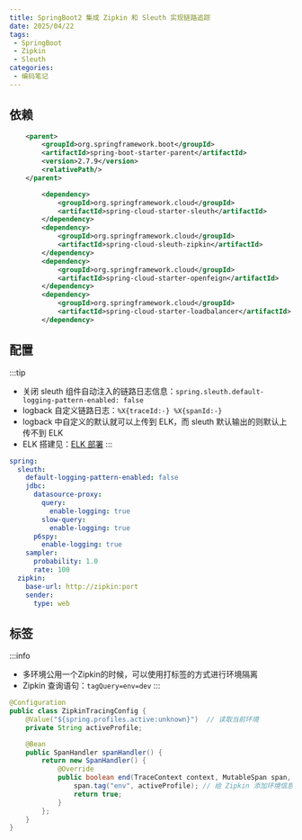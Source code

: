 ```yaml
---
title: SpringBoot2 集成 Zipkin 和 Sleuth 实现链路追踪
date: 2025/04/22
tags:
 - SpringBoot
 - Zipkin
 - Sleuth
categories:
 - 编码笔记
---
```


## 依赖

```xml
    <parent>
        <groupId>org.springframework.boot</groupId>
        <artifactId>spring-boot-starter-parent</artifactId>
        <version>2.7.9</version>
        <relativePath/>
    </parent>
```

```xml
        <dependency>
            <groupId>org.springframework.cloud</groupId>
            <artifactId>spring-cloud-starter-sleuth</artifactId>
        </dependency>
        <dependency>
            <groupId>org.springframework.cloud</groupId>
            <artifactId>spring-cloud-sleuth-zipkin</artifactId>
        </dependency>
        <dependency>
            <groupId>org.springframework.cloud</groupId>
            <artifactId>spring-cloud-starter-openfeign</artifactId>
        </dependency>
        <dependency>
            <groupId>org.springframework.cloud</groupId>
            <artifactId>spring-cloud-starter-loadbalancer</artifactId>
        </dependency>
```

## 配置

:::tip
- 关闭 sleuth 组件自动注入的链路日志信息：`spring.sleuth.default-logging-pattern-enabled: false`
- logback 自定义链路日志：`%X{traceId:-} %X{spanId:-}`
- logback 中自定义的默认就可以上传到 ELK，而 sleuth 默认输出的则默认上传不到 ELK
- ELK 搭建见：[ELK 部署](../运维手册/ELK部署.md)
:::

```yml
spring:
  sleuth:
    default-logging-pattern-enabled: false
    jdbc:
      datasource-proxy:
        query:
          enable-logging: true
        slow-query:
          enable-logging: true
      p6spy:
        enable-logging: true
    sampler:
      probability: 1.0
      rate: 100
  zipkin:
    base-url: http://zipkin:port
    sender:
      type: web
```

## 标签

:::info
- 多环境公用一个Zipkin的时候，可以使用打标签的方式进行环境隔离
- Zipkin 查询语句：`tagQuery=env=dev`
:::

```java
@Configuration
public class ZipkinTracingConfig {
    @Value("${spring.profiles.active:unknown}")  // 读取当前环境
    private String activeProfile;

    @Bean
    public SpanHandler spanHandler() {
        return new SpanHandler() {
            @Override
            public boolean end(TraceContext context, MutableSpan span, Cause cause) {
                span.tag("env", activeProfile); // 给 Zipkin 添加环境信息
                return true;
            }
        };
    }
}
```



